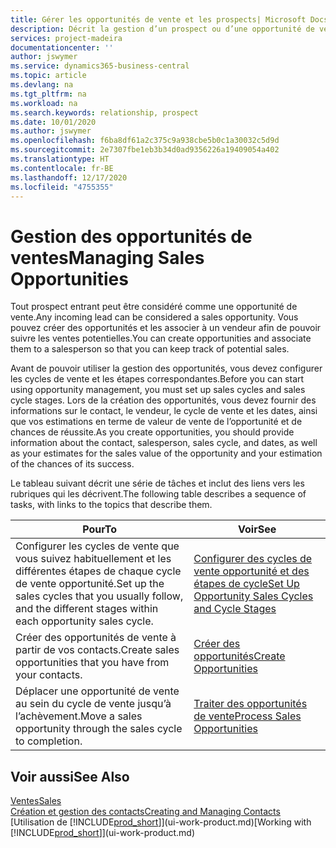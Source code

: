 ```yaml
---
title: Gérer les opportunités de vente et les prospects| Microsoft Docs
description: Décrit la gestion d’un prospect ou d’une opportunité de ventes entrant dans Business Central, et l’association de l’opportunité à un vendeur pour effectuer le suivi des ventes potentielles.
services: project-madeira
documentationcenter: ''
author: jswymer
ms.service: dynamics365-business-central
ms.topic: article
ms.devlang: na
ms.tgt_pltfrm: na
ms.workload: na
ms.search.keywords: relationship, prospect
ms.date: 10/01/2020
ms.author: jswymer
ms.openlocfilehash: f6ba8df61a2c375c9a938cbe5b0c1a30032c5d9d
ms.sourcegitcommit: 2e7307fbe1eb3b34d0ad9356226a19409054a402
ms.translationtype: HT
ms.contentlocale: fr-BE
ms.lasthandoff: 12/17/2020
ms.locfileid: "4755355"
---
```

# <a name="managing-sales-opportunities"></a><span data-ttu-id="98726-103">Gestion des opportunités de ventes</span><span class="sxs-lookup"><span data-stu-id="98726-103">Managing Sales Opportunities</span></span>
<span data-ttu-id="98726-104">Tout prospect entrant peut être considéré comme une opportunité de vente.</span><span class="sxs-lookup"><span data-stu-id="98726-104">Any incoming lead can be considered a sales opportunity.</span></span> <span data-ttu-id="98726-105">Vous pouvez créer des opportunités et les associer à un vendeur afin de pouvoir suivre les ventes potentielles.</span><span class="sxs-lookup"><span data-stu-id="98726-105">You can create opportunities and associate them to a salesperson so that you can keep track of potential sales.</span></span>

<span data-ttu-id="98726-106">Avant de pouvoir utiliser la gestion des opportunités, vous devez configurer les cycles de vente et les étapes correspondantes.</span><span class="sxs-lookup"><span data-stu-id="98726-106">Before you can start using opportunity management, you must set up sales cycles and sales cycle stages.</span></span> <span data-ttu-id="98726-107">Lors de la création des opportunités, vous devez fournir des informations sur le contact, le vendeur, le cycle de vente et les dates, ainsi que vos estimations en terme de valeur de vente de l’opportunité et de chances de réussite.</span><span class="sxs-lookup"><span data-stu-id="98726-107">As you create opportunities, you should provide information about the contact, salesperson, sales cycle, and dates, as well as your estimates for the sales value of the opportunity and your estimation of the chances of its success.</span></span>

<span data-ttu-id="98726-108">Le tableau suivant décrit une série de tâches et inclut des liens vers les rubriques qui les décrivent.</span><span class="sxs-lookup"><span data-stu-id="98726-108">The following table describes a sequence of tasks, with links to the topics that describe them.</span></span>

| <span data-ttu-id="98726-109">Pour</span><span class="sxs-lookup"><span data-stu-id="98726-109">To</span></span> | <span data-ttu-id="98726-110">Voir</span><span class="sxs-lookup"><span data-stu-id="98726-110">See</span></span> |
| --- | --- |
| <span data-ttu-id="98726-111">Configurer les cycles de vente que vous suivez habituellement et les différentes étapes de chaque cycle de vente opportunité.</span><span class="sxs-lookup"><span data-stu-id="98726-111">Set up the sales cycles that you usually follow, and the different stages within each opportunity sales cycle.</span></span> |[<span data-ttu-id="98726-112">Configurer des cycles de vente opportunité et des étapes de cycle</span><span class="sxs-lookup"><span data-stu-id="98726-112">Set Up Opportunity Sales Cycles and Cycle Stages</span></span>](marketing-how-setup-opportunity-sales-cycles-stages.md) |
| <span data-ttu-id="98726-113">Créer des opportunités de vente à partir de vos contacts.</span><span class="sxs-lookup"><span data-stu-id="98726-113">Create sales opportunities that you have from your contacts.</span></span> |[<span data-ttu-id="98726-114">Créer des opportunités</span><span class="sxs-lookup"><span data-stu-id="98726-114">Create Opportunities</span></span>](marketing-how-create-opportunities.md) |
| <span data-ttu-id="98726-115">Déplacer une opportunité de vente au sein du cycle de vente jusqu’à l’achèvement.</span><span class="sxs-lookup"><span data-stu-id="98726-115">Move a sales opportunity through the sales cycle to completion.</span></span> |[<span data-ttu-id="98726-116">Traiter des opportunités de vente</span><span class="sxs-lookup"><span data-stu-id="98726-116">Process Sales Opportunities</span></span>](marketing-processing-sales-opportunities.md) |

## <a name="see-also"></a><span data-ttu-id="98726-117">Voir aussi</span><span class="sxs-lookup"><span data-stu-id="98726-117">See Also</span></span>
[<span data-ttu-id="98726-118">Ventes</span><span class="sxs-lookup"><span data-stu-id="98726-118">Sales</span></span>](sales-manage-sales.md)  
[<span data-ttu-id="98726-119">Création et gestion des contacts</span><span class="sxs-lookup"><span data-stu-id="98726-119">Creating and Managing Contacts</span></span>](marketing-contacts.md)  
<span data-ttu-id="98726-120">[Utilisation de [!INCLUDE[prod_short](includes/prod_short.md)]](ui-work-product.md)</span><span class="sxs-lookup"><span data-stu-id="98726-120">[Working with [!INCLUDE[prod_short](includes/prod_short.md)]](ui-work-product.md)</span></span>
